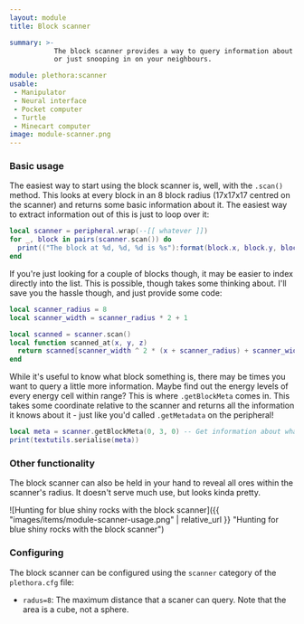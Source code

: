 ```yaml
---
layout: module
title: Block scanner

summary: >-
           The block scanner provides a way to query information about surrounding blocks. Useful for discovering ores,
           or just snooping in on your neighbours.

module: plethora:scanner
usable:
 - Manipulator
 - Neural interface
 - Pocket computer
 - Turtle
 - Minecart computer
image: module-scanner.png
---
```


### Basic usage
The easiest way to start using the block scanner is, well, with the `.scan()` method. This looks at every block in an 8
block radius (17x17x17 centred on the scanner) and returns some basic information about it. The easiest way to extract
information out of this is just to loop over it:

```lua
local scanner = peripheral.wrap(--[[ whatever ]])
for _, block in pairs(scanner.scan()) do
  print(("The block at %d, %d, %d is %s"):format(block.x, block.y, block.z, block.name))
end
```

If you're just looking for a couple of blocks though, it may be easier to index directly into the list. This is
possible, though takes some thinking about. I'll save you the hassle though, and just provide some code:

```lua
local scanner_radius = 8
local scanner_width = scanner_radius * 2 + 1

local scanned = scanner.scan()
local function scanned_at(x, y, z)
  return scanned[scanner_width ^ 2 * (x + scanner_radius) + scanner_width * (y + scanner_radius) + (z + scanner_radius) + 1]
end
```

While it's useful to know what block something is, there may be times you want to query a little more information. Maybe
find out the energy levels of every energy cell within range? This is where `.getBlockMeta` comes in. This takes some
coordinate relative to the scanner and returns all the information it knows about it - just like you'd called
`.getMetadata` on the peripheral!

```lua
local meta = scanner.getBlockMeta(0, 3, 0) -- Get information about whatever is 3 blocks above
print(textutils.serialise(meta))
```

### Other functionality
The block scanner can also be held in your hand to reveal all ores within the scanner's radius. It doesn't serve much
use, but looks kinda pretty.


![Hunting for blue shiny rocks with the block scanner]({{ "images/items/module-scanner-usage.png" | relative_url }} "Hunting for blue shiny rocks with the block scanner")

### Configuring
The block scanner can be configured using the `scanner` category of the `plethora.cfg` file:

 - `radus=8`: The maximum distance that a scaner can query. Note that the area is a cube, not a sphere.
